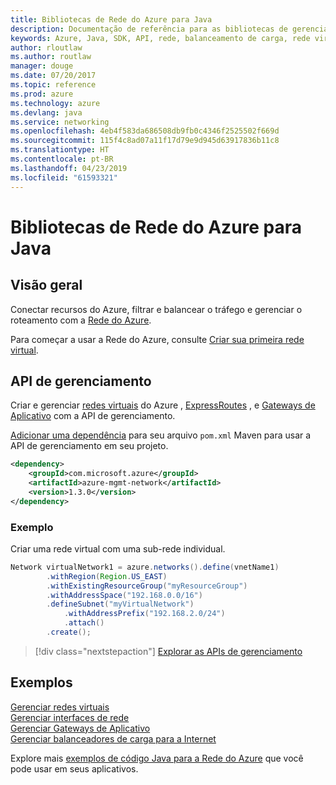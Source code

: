 ```yaml
---
title: Bibliotecas de Rede do Azure para Java
description: Documentação de referência para as bibliotecas de gerenciamento de Rede do Azure de Java
keywords: Azure, Java, SDK, API, rede, balanceamento de carga, rede virtual, sub-rede
author: rloutlaw
ms.author: routlaw
manager: douge
ms.date: 07/20/2017
ms.topic: reference
ms.prod: azure
ms.technology: azure
ms.devlang: java
ms.service: networking
ms.openlocfilehash: 4eb4f583da686508db9fb0c4346f2525502f669d
ms.sourcegitcommit: 115f4c8ad07a11f17d79e9d945d63917836b11c8
ms.translationtype: HT
ms.contentlocale: pt-BR
ms.lasthandoff: 04/23/2019
ms.locfileid: "61593321"
---
```

# <a name="azure-network-libraries-for-java"></a>Bibliotecas de Rede do Azure para Java

## <a name="overview"></a>Visão geral

Conectar recursos do Azure, filtrar e balancear o tráfego e gerenciar o roteamento com a [Rede do Azure](/azure/networking/networking-overview).

Para começar a usar a Rede do Azure, consulte [Criar sua primeira rede virtual](/azure/virtual-network/virtual-network-get-started-vnet-subnet).

## <a name="management-api"></a>API de gerenciamento

Criar e gerenciar [redes virtuais](/azure/virtual-network/virtual-networks-overview) do Azure , [ExpressRoutes](/azure/expressroute/) , e [Gateways de Aplicativo](/azure/application-gateway/) com a API de gerenciamento.

[Adicionar uma dependência](https://maven.apache.org/guides/getting-started/index.html#How_do_I_use_external_dependencies) para seu arquivo `pom.xml` Maven para usar a API de gerenciamento em seu projeto.  

```XML
<dependency>
    <groupId>com.microsoft.azure</groupId>
    <artifactId>azure-mgmt-network</artifactId>
    <version>1.3.0</version>
</dependency>
```   

### <a name="example"></a>Exemplo

Criar uma rede virtual com uma sub-rede individual.

```java
Network virtualNetwork1 = azure.networks().define(vnetName1)
        .withRegion(Region.US_EAST)
        .withExistingResourceGroup("myResourceGroup")
        .withAddressSpace("192.168.0.0/16")
        .defineSubnet("myVirtualNetwork")
            .withAddressPrefix("192.168.2.0/24")
            .attach()
        .create();
```

> [!div class="nextstepaction"]
> [Explorar as APIs de gerenciamento](/java/api/overview/azure/networking/management)

## <a name="samples"></a>Exemplos

[Gerenciar redes virtuais](https://github.com/Azure-Samples/network-java-manage-virtual-network)   
[Gerenciar interfaces de rede](https://github.com/Azure-Samples/network-java-manage-network-interface)   
[Gerenciar Gateways de Aplicativo](https://github.com/Azure-Samples/application-gateway-java-manage-simple-application-gateways)   
[Gerenciar balanceadores de carga para a Internet](https://github.com/Azure-Samples/network-java-manage-internet-facing-load-balancers)   

Explore mais [exemplos de código Java para a Rede do Azure](https://azure.microsoft.com/resources/samples/?platform=java&term=network) que você pode usar em seus aplicativos.
